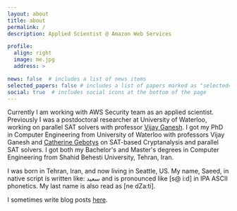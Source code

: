 ```yaml
---
layout: about
title: about
permalink: /
description: Applied Scientist @ Amazon Web Services

profile:
  align: right
  image: me.jpg
  address: >

news: false  # includes a list of news items
selected_papers: false # includes a list of papers marked as "selected={true}"
social: true  # includes social icons at the bottom of the page
---
```


Currently I am working with AWS Security team as an applied scientist. Previously I was a postdoctoral researcher at University of Waterloo, working on
parallel SAT solvers with professor [Vijay Ganesh](https://ece.uwaterloo.ca/~vganesh). I got my PhD in Computer
Engineering from University of Waterloo with professors Vijay Ganesh and
[Catherine Gebotys](https://uwaterloo.ca/electrical-computer-engineering/people-profiles/catherine-h-gebotys-peng)
on SAT-based Cryptanalysis and parallel SAT solvers. I got
both my Bachelor's and Master's degrees in Computer Engineering from Shahid
Behesti University, Tehran, Iran.

I was born in Tehran, Iran, and now living in Seattle, US.  My name,
Saeed, in native script is written like: سعید  and is pronounced like [s@ i:d]
in IPA ASCII phonetics. My last name is also read as [ne dZa:ti].

I sometimes write blog posts [here](https://saeednj.github.io/blog/).




